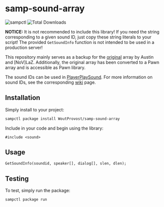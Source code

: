 # samp-sound-array
![sampctl](https://img.shields.io/badge/sampctl-samp--sound--array-2f2f2f.svg?style=for-the-badge)
![Total Downloads](https://img.shields.io/github/downloads/WoutProvost/samp-sound-array/total.svg?label=total%20downloads)

**NOTICE:** It is not recommended to include this library! If you need the string corresponding to a given sound ID, just copy these string literals to your script! The provided `GetSoundInfo` function is not intended to be used in a production server!

This repository mainly serves as a backup for the [original](http://pastebin.com/A1PbQZPd) array by Austin and [NoV]LaZ. Additionally, the original array has been converted to a Pawn array and is accessible as Pawn library.

The sound IDs can be used in [PlayerPlaySound](https://team.sa-mp.com/wiki/PlayerPlaySound). For more information on sound IDs, see the corresponding [wiki](https://team.sa-mp.com/wiki/Sound_IDs) page.

## Installation
Simply install to your project:
```bash
sampctl package install WoutProvost/samp-sound-array
```

Include in your code and begin using the library:
```pawn
#include <sound>
```

## Usage
```pawn
GetSoundInfo(soundid, speaker[], dialog[], slen, dlen);
```

## Testing
To test, simply run the package:
```bash
sampctl package run
```
